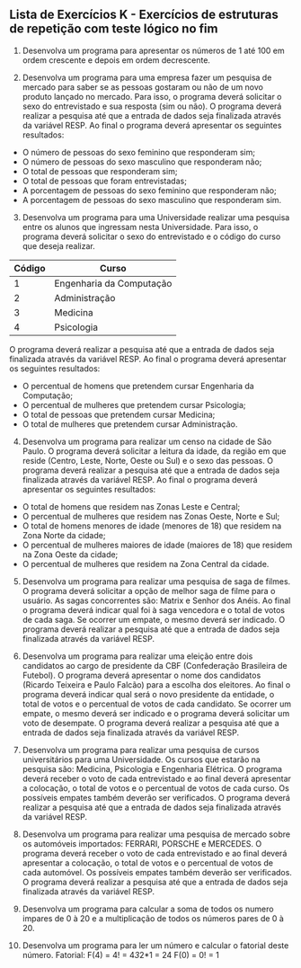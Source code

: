 ## Lista de Exercícios K - Exercícios de estruturas de repetição com teste lógico no fim 
 
1) Desenvolva um programa para apresentar os números de 1 até 100 em ordem crescente e depois em ordem decrescente. 
 
2) Desenvolva um programa para uma empresa fazer um pesquisa de mercado para saber se as pessoas gostaram ou não de um novo produto lançado no mercado. Para isso, o programa deverá solicitar o sexo do entrevistado e sua resposta (sim ou não). O programa deverá realizar a pesquisa até que a entrada de dados seja finalizada através da variável RESP. Ao final o programa deverá apresentar os seguintes resultados: 
-	O número de pessoas do sexo feminino que responderam sim; 
-	O número de pessoas do sexo masculino que responderam não; 
-	O total de pessoas que responderam sim; 
-	O total de pessoas que foram entrevistadas; 
-	A porcentagem de pessoas do sexo feminino que responderam não; 
- 	A porcentagem de pessoas do sexo masculino que responderam sim. 
 
3) Desenvolva um programa para uma Universidade realizar uma pesquisa entre os alunos que ingressam nesta Universidade. Para isso, o programa deverá solicitar o sexo do entrevistado e o código do curso que deseja realizar. 

|Código|Curso| 
|---|---|
|1|	Engenharia da Computação |
|2|	Administração| 
|3|	Medicina| 
|4|	Psicologia| 

O programa deverá realizar a pesquisa até que a entrada de dados seja finalizada através da variável RESP. Ao final o programa deverá apresentar os seguintes resultados: 
-	O percentual de homens que pretendem cursar Engenharia da Computação; 
-	O percentual de mulheres que pretendem cursar Psicologia;
- 	O total de pessoas que pretendem cursar Medicina; 
-	O total de mulheres que pretendem cursar Administração. 
 
 
4) Desenvolva um programa para realizar um censo na cidade de São Paulo. O programa deverá solicitar a leitura da idade, da região em que reside (Centro, Leste, Norte, Oeste ou Sul) e o sexo das pessoas. O programa deverá realizar a pesquisa até que a entrada de dados seja finalizada através da variável RESP. Ao final o programa deverá apresentar os seguintes resultados: 
 
-	O total de homens que residem nas Zonas Leste e Central; 
-	O percentual de mulheres que residem nas Zonas Oeste, Norte e Sul; 
-	O total de homens menores de idade (menores de 18) que residem na Zona Norte da cidade; 
-	O percentual de mulheres maiores de idade (maiores de 18) que residem na Zona Oeste da cidade; 
-	O percentual de mulheres que residem na Zona Central da cidade. 
 
5) Desenvolva um programa para realizar uma pesquisa de saga de filmes. O programa deverá solicitar a opção de melhor saga de filme para o usuário. As sagas concorrentes são: Matrix e Senhor dos Anéis. Ao final o programa deverá indicar qual foi à saga vencedora e o total de votos de cada saga. Se ocorrer um empate, o mesmo deverá ser indicado. O programa deverá realizar a pesquisa até que a entrada de dados seja finalizada através da variável RESP. 
 
6) Desenvolva um programa para realizar uma eleição entre dois candidatos ao cargo de presidente da CBF (Confederação Brasileira de Futebol). O programa deverá apresentar o nome dos candidatos (Ricardo Teixeira e Paulo Falcão) para a escolha dos eleitores. Ao final o programa deverá indicar qual será o novo presidente da entidade, o total de votos e o percentual de votos de cada candidato. Se ocorrer um empate, o mesmo deverá ser indicado e o programa deverá solicitar um voto de desempate. O programa deverá realizar a pesquisa até que a entrada de dados seja finalizada através da variável RESP. 
 
7) Desenvolva um programa para realizar uma pesquisa de cursos universitários para uma Universidade. Os cursos que estarão na pesquisa são: Medicina, Psicologia e Engenharia Elétrica. O programa deverá receber o voto de cada entrevistado e ao final deverá apresentar a colocação, o total de votos e o percentual de votos de cada curso. Os possíveis empates também deverão ser verificados. O programa deverá realizar a pesquisa até que a entrada de dados seja finalizada através da variável RESP. 
 
8) Desenvolva um programa para realizar uma pesquisa de mercado sobre os automóveis importados: FERRARI, PORSCHE e MERCEDES. O programa deverá receber o voto de cada entrevistado e ao final deverá apresentar a colocação, o total de votos e o percentual de votos de cada automóvel. Os possíveis empates também deverão ser verificados. O programa deverá realizar a pesquisa até que a entrada de dados seja finalizada através da variável RESP. 
 
9) Desenvolva um programa para calcular a soma de todos os numero impares de 0 à 20 e a multiplicação de todos os números pares de 0 à 20. 
 
10) Desenvolva um programa para ler um número e calcular o fatorial deste número. 
 	Fatorial: F(4) = 4! = 4*3*2*1 = 24 
 	 	  F(0) = 0! = 1 
 
